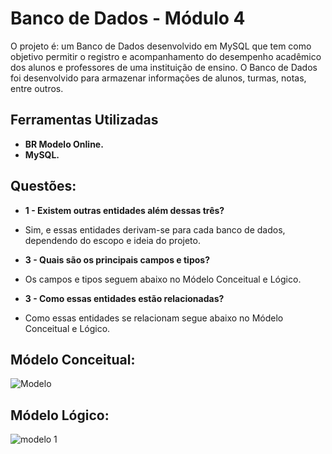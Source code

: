 # Banco de Dados - Módulo 4

  O projeto é: um Banco de Dados desenvolvido em MySQL que tem como objetivo permitir o registro e acompanhamento do desempenho acadêmico dos alunos e professores de uma instituição de ensino. O Banco de Dados foi desenvolvido para armazenar informações de alunos, turmas, notas, entre outros.


## Ferramentas Utilizadas
- **BR Modelo Online.**
- **MySQL.**

## Questões:

- **1 - Existem outras entidades além dessas três?**
- Sim, e essas entidades derivam-se para cada banco de dados, dependendo do escopo e ideia do projeto.

- **3 - Quais são os principais campos e tipos?**
- Os campos e tipos seguem abaixo no Módelo Conceitual e Lógico.

- **3 - Como essas entidades estão relacionadas?**
- Como essas entidades se relacionam segue abaixo no Módelo Conceitual e Lógico.

## Módelo Conceitual:

![Modelo](https://user-images.githubusercontent.com/116355056/221614504-54b4ea54-1b20-4ad6-a9e0-305958e3ee87.jpeg)


## Módelo Lógico:

![modelo 1](https://user-images.githubusercontent.com/116355056/222743797-36ab1fec-d508-41ac-a82e-497564a6f229.png)
